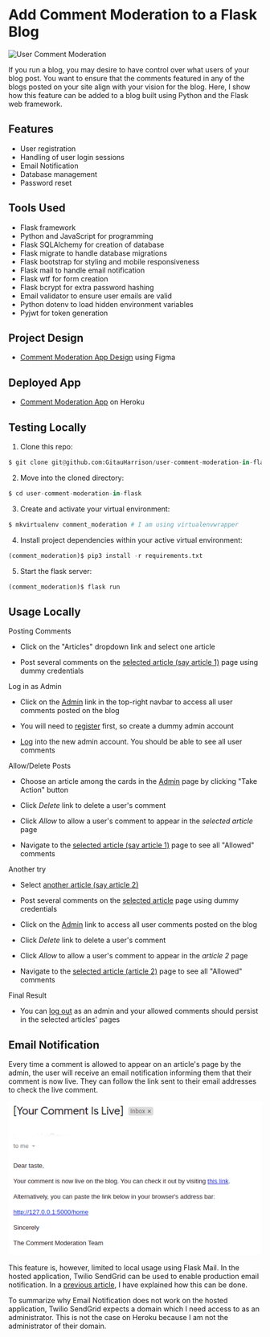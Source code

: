 # Add Comment Moderation to a Flask Blog

![User Comment Moderation](app/static/images/comment_moderation.gif)

If you run a blog, you may desire to have control over what users of your blog post. You want to ensure that the comments featured in any of the blogs posted on your site align with your vision for the blog. Here, I show how this feature can be added to a blog built using Python and the Flask web framework.

## Features

* User registration
* Handling of user login sessions
* Email Notification
* Database management
* Password reset

## Tools Used

* Flask framework
* Python and JavaScript for programming
* Flask SQLAlchemy for creation of database
* Flask migrate to handle database migrations
* Flask bootstrap for styling and mobile responsiveness
* Flask mail to handle email notification
* Flask wtf for form creation
* Flask bcrypt for extra password hashing
* Email validator to ensure user emails are valid
* Python dotenv to load hidden environment variables
* Pyjwt for token generation

## Project Design

* [Comment Moderation App Design](https://www.figma.com/proto/M6vfs6SOptVVh1WgmGgQxa/Comment-Moderation-Demo?node-id=1%3A2&scaling=min-zoom&page-id=0%3A1) using Figma

## Deployed App

* [Comment Moderation App](https://comment-moderation-app.herokuapp.com/) on Heroku

## Testing Locally

1. Clone this repo:

```python
$ git clone git@github.com:GitauHarrison/user-comment-moderation-in-flask.git
```

2. Move into the cloned directory:

```python
$ cd user-comment-moderation-in-flask
```

3. Create and activate your virtual environment:

```python
$ mkvirtualenv comment_moderation # I am using virtualenvwrapper
```

4. Install project dependencies within your active virtual environment:

```python
(comment_moderation)$ pip3 install -r requirements.txt
```

5. Start the flask server:

```python
(comment_moderation)$ flask run
```

## Usage Locally

Posting Comments
* Click on the "Articles" dropdown link and select one article

* Post several comments on the [selected article (say article 1)](https://comment-moderation-app.herokuapp.com/article_1) page using dummy credentials

Log in as Admin

* Click on the [Admin](https://comment-moderation-app.herokuapp.com/login?next=%2Fadmin) link in the top-right navbar to access all user comments posted on the blog

* You will need to [register](https://comment-moderation-app.herokuapp.com/register) first, so create a dummy admin account

* [Log](https://comment-moderation-app.herokuapp.com/login?next=%2Fadmin) into the new admin account. You should be able to see all user comments

Allow/Delete Posts

* Choose an article among the cards in the [Admin](https://comment-moderation-app.herokuapp.com/admin) page by clicking "Take Action" button

* Click _Delete_ link to delete a user's comment

* Click _Allow_ to allow a user's comment to appear in the _selected article_ page

* Navigate to the [selected article (say article 1)](https://comment-moderation-app.herokuapp.com/article_1) page to see all "Allowed" comments

Another try

* Select [another article (say article 2)](http://127.0.0.1:5000/article_2)

* Post several comments on the [selected article](https://comment-moderation-app.herokuapp.com/article_2) page using dummy credentials

* Click on the [Admin](https://comment-moderation-app.herokuapp.com/admin) link to access all user comments posted on the blog

* Click _Delete_ link to delete a user's comment

* Click _Allow_ to allow a user's comment to appear in the _article 2_ page

* Navigate to the [selected article (article 2)](https://comment-moderation-app.herokuapp.com/article_2) page to see all "Allowed" comments

Final Result

* You can [log out](https://comment-moderation-app.herokuapp.com/logout) as an admin and your allowed comments should persist in the selected articles' pages

## Email Notification

Every time a comment is allowed to appear on an article's page by the admin, the user  will receive an email notification informing them that their comment is now live. They can follow the link sent to their email addresses to check the live comment.

![Email Notification](app/static/images/email_notification.png)

This feature is, however, limited to local usage using Flask Mail. In the hosted application, Twilio SendGrid can be used to enable production email notification. In a [previous article](https://github.com/GitauHarrison/notes/blob/master/twilio_sendgrid.md), I have explained how this can be done. 

To summarize why Email Notification does not work on the hosted application, Twilio SendGrid expects a domain which I need access to as an administrator. This is not the case on Heroku because I am not the administrator of their domain.